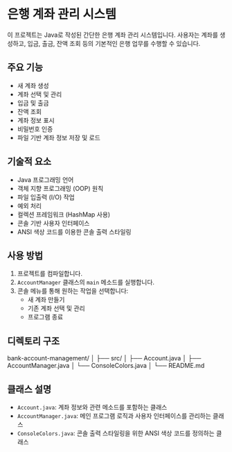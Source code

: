 # 은행 계좌 관리 시스템

이 프로젝트는 Java로 작성된 간단한 은행 계좌 관리 시스템입니다. 사용자는 계좌를 생성하고, 입금, 출금, 잔액 조회 등의 기본적인 은행 업무를 수행할 수 있습니다.

## 주요 기능

- 새 계좌 생성
- 계좌 선택 및 관리
- 입금 및 출금
- 잔액 조회
- 계좌 정보 표시
- 비밀번호 인증
- 파일 기반 계좌 정보 저장 및 로드

## 기술적 요소

- Java 프로그래밍 언어
- 객체 지향 프로그래밍 (OOP) 원칙
- 파일 입출력 (I/O) 작업
- 예외 처리
- 컬렉션 프레임워크 (HashMap 사용)
- 콘솔 기반 사용자 인터페이스
- ANSI 색상 코드를 이용한 콘솔 출력 스타일링

## 사용 방법

1. 프로젝트를 컴파일합니다.
2. `AccountManager` 클래스의 `main` 메소드를 실행합니다.
3. 콘솔 메뉴를 통해 원하는 작업을 선택합니다:
   - 새 계좌 만들기
   - 기존 계좌 선택 및 관리
   - 프로그램 종료

## 디렉토리 구조
bank-account-management/
│
├── src/
│   ├── Account.java
│   ├── AccountManager.java
│   └── ConsoleColors.java
│
└── README.md

## 클래스 설명

- `Account.java`: 계좌 정보와 관련 메소드를 포함하는 클래스
- `AccountManager.java`: 메인 프로그램 로직과 사용자 인터페이스를 관리하는 클래스
- `ConsoleColors.java`: 콘솔 출력 스타일링을 위한 ANSI 색상 코드를 정의하는 클래스
